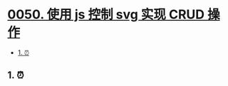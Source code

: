 # [0050. 使用 js 控制 svg 实现 CRUD 操作](https://github.com/Tdahuyou/svg/tree/main/0050.%20%E4%BD%BF%E7%94%A8%20js%20%E6%8E%A7%E5%88%B6%20svg%20%E5%AE%9E%E7%8E%B0%20CRUD%20%E6%93%8D%E4%BD%9C)

<!-- region:toc -->
- [1. ⏰](#1-)
<!-- endregion:toc -->

## 1. ⏰